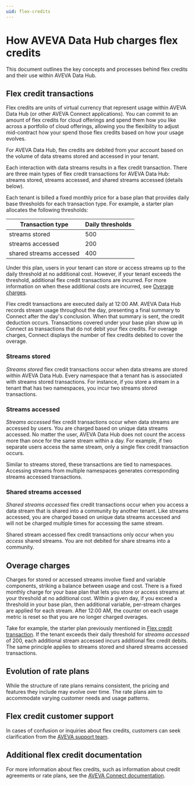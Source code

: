 ```yaml
---
uid: flex-credits
---
```


# How AVEVA Data Hub charges flex credits

This document outlines the key concepts and processes behind flex credits and their use within AVEVA Data Hub.

## Flex credit transactions

Flex credits are units of virtual currency that represent usage within AVEVA Data Hub (or other AVEVA Connect applications). You can commit to an amount of flex credits for cloud offerings and spend them how you like across a portfolio of cloud offerings, allowing you the flexibility to adjust mid-contract how your spend those flex credits based on how your usage evolves.

For AVEVA Data Hub, flex credits are debited from your account based on the volume of data streams stored and accessed in your tenant.

Each interaction with data streams results in a flex credit transaction. There are three main types of flex credit transactions for AVEVA Data Hub: streams stored, streams accessed, and shared streams accessed (details below).

Each tenant is billed a fixed monthly price for a base plan that provides daily base thresholds for each transaction type. For example, a starter plan allocates the following thresholds:

| Transaction type        | Daily thresholds |
|-------------------------|------------------|
| streams stored          | 500              |
| streams accessed        | 200              |
| shared streams accessed | 400              |

Under this plan, users in your tenant can store or access streams up to the daily threshold at no additional cost. However, if your tenant exceeds the threshold, additional flex credit transactions are incurred. For more information on when these additional costs are incurred, see [Overage charges](#overage-charges).

Flex credit transactions are executed daily at 12:00 AM. AVEVA Data Hub records stream usage throughout the day, presenting a final summary to Connect after the day's conclusion. When that summary is sent, the credit deduction occurs. Transactions covered under your base plan show up in Connect as transactions that do not debit your flex credits. For overage charges, Connect displays the number of flex credits debited to cover the overage.

### Streams stored

_Streams stored_ flex credit transactions occur when data streams are stored within AVEVA Data Hub. Every namespace that a tenant has is associated with streams stored transactions. For instance, if you store a stream in a tenant that has two namespaces, you incur two streams stored transactions.

### Streams accessed

_Streams accessed_ flex credit transactions occur when data streams are accessed by users. You are charged based on unique data streams accessed. No matter the user, AVEVA Data Hub does not count the access more than once for the same stream within a day. For example, if two separate users access the same stream, only a single flex credit transaction occurs.

Similar to streams stored, these transactions are tied to namespaces. Accessing streams from multiple namespaces generates corresponding streams accessed transactions.

### Shared streams accessed

_Shared streams accessed_ flex credit transactions occur when you access a data stream that is shared into a community by another tenant. Like streams accessed, you are charged based on unique data streams accessed and will not be charged multiple times for accessing the same stream.

Shared stream accessed flex credit transactions only occur when you _access_ shared streams. You are not debited for share streams into a community.

## Overage charges

Charges for stored or accessed streams involve fixed and variable components, striking a balance between usage and cost. There is a fixed monthly charge for your base plan that lets you store or access streams at your threshold at no additional cost. Within a given day, if you exceed a threshold in your base plan, then additional variable, per-stream charges are applied for each stream. After 12:00 AM, the counter on each usage metric is reset so that you are no longer charged overages.

Take for example, the starter plan previously mentioned in [Flex credit transaction](#flex-credit-transactions). If the tenant exceeds their daily threshold for _streams accessed_ of 200, each additional stream accessed incurs additional flex credit debits. The same principle applies to streams stored and shared streams accessed transactions.

## Evolution of rate plans

While the structure of rate plans remains consistent, the pricing and features they include may evolve over time. The rate plans aim to accommodate varying customer needs and usage patterns.

## Flex credit customer support

In cases of confusion or inquiries about flex credits, customers can seek clarification from the [AVEVA support team](https://softwaresupport.aveva.com/).

## Additional flex credit documentation

For more information about flex credits, such as information about credit agreements or rate plans, see the [AVEVA Connect documentation](https://docs.aveva.com/bundle/aveva-connect/page/885356.html).
